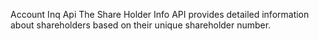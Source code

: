 Account Inq Api 
The Share Holder Info API provides detailed information about shareholders based on their unique shareholder number.
